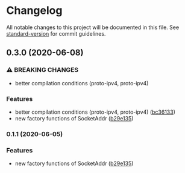 # Changelog

All notable changes to this project will be documented in this file. See [standard-version](https://github.com/conventional-changelog/standard-version) for commit guidelines.

## 0.3.0 (2020-06-08)


### ⚠ BREAKING CHANGES

* better compilation conditions (proto-ipv4, proto-ipv4)

### Features

* better compilation conditions (proto-ipv4, proto-ipv4) ([bc36133](https://github.com/hlzhang/smolsocket/commit/bc361336de1722bbe88cd73a304ff57c9167f5d7))
* new factory functions of SocketAddr ([b29e135](https://github.com/hlzhang/smolsocket/commit/b29e135840eac112b9f17f3144c116c768a42be3))

### 0.1.1 (2020-06-05)


### Features

* new factory functions of SocketAddr ([b29e135](https://github.com/hlzhang/smolsocket/commit/b29e135840eac112b9f17f3144c116c768a42be3))
